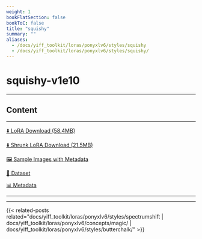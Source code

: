 ```yaml
---
weight: 1
bookFlatSection: false
bookToC: false
title: "squishy"
summary: ""
aliases:
  - /docs/yiff_toolkit/loras/ponyxlv6/styles/squishy
  - /docs/yiff_toolkit/loras/ponyxlv6/styles/squishy/
---
```


<!--markdownlint-disable MD025 MD033 -->

# squishy-v1e10

---

## Content

---

[⬇️ LoRA Download (58.4MB)](https://huggingface.co/k4d3/yiff_toolkit/resolve/main/ponyxl_loras/squishy-v1e10.safetensors?download=true)

[⬇️ Shrunk LoRA Download (21.5MB)](https://huggingface.co/k4d3/yiff_toolkit/resolve/main/ponyxl_loras_shrunk_2/squishy-v1e10_frockpt1_th-3.55.safetensors?download=true)

[🖼️ Sample Images with Metadata](https://huggingface.co/k4d3/yiff_toolkit/tree/main/static/{})

[📐 Dataset](https://huggingface.co/datasets/k4d3/furry/tree/main/by_squishy)

[📊 Metadata](https://huggingface.co/k4d3/yiff_toolkit/raw/main/ponyxl_loras/squishy-v1e10.json)

---

---

{{< related-posts related="docs/yiff_toolkit/loras/ponyxlv6/styles/spectrumshift | docs/yiff_toolkit/loras/ponyxlv6/concepts/magic/ | docs/yiff_toolkit/loras/ponyxlv6/styles/butterchalk/" >}}
